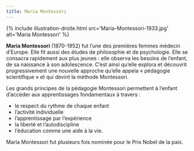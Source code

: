 ```yaml
---
title: Maria Montessori
---
```


{% include illustration-droite.html src='Maria-Montessori-1933.jpg' alt='Maria Montessori' %}

**Maria Montessori** (1870-1952) fut l’une des premières femmes médecin d’Europe. Elle fit aussi des études de philosophie et de psychologie. Elle se consacra rapidement aux plus jeunes : elle observa les besoins de l’enfant, de sa naissance à son adolescence. C’est ainsi qu’elle explora et découvrit progressivement une nouvelle approche qu’elle appela « pédagogie scientifique » et qui devint la méthode Montessori.

Les grands principes de la pédagogie Montessori permettent à l’enfant d’accéder aux apprentissages fondamentaux à travers :
- le respect du rythme de chaque enfant
- l’activité individuelle
- l’apprentissage par l’expérience
- la liberté et l’autodiscipline
- l’éducation comme une aide à la vie.

Maria Montessori fut plusieurs fois nominée pour le Prix Nobel de la paix.
